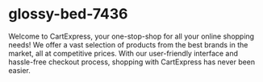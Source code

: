 # glossy-bed-7436
Welcome to CartExpress, your one-stop-shop for all your online shopping needs! We offer a vast selection of products from the best brands in the market, all at competitive prices. With our user-friendly interface and hassle-free checkout process, shopping with CartExpress has never been easier.
